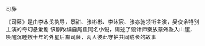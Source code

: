  司藤

  《司藤》是由李木戈执导，景甜、张彬彬、李沐宸、张亦驰领衔主演，吴俊余特别主演的奇幻悬爱剧
   该剧改编自尾鱼同名小说，讲述了设计师秦放意外坠入山崖，唤醒沉睡数十年的外星后裔司藤，两人彼此守护共同成长的故事
